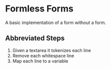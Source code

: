 Formless Forms
==============

A basic implementation of a form without a form.

Abbreviated Steps
-----------------

1) Given a textarea it tokenizes each line
2) Remove each whitespace line
3) Map each line to a variable
